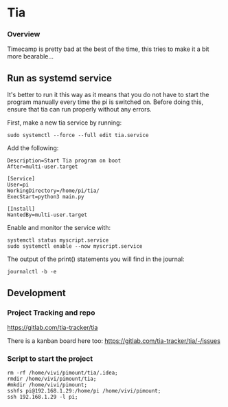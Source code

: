 # Tia 

### Overview

Timecamp is pretty bad at the best of the time, this tries to make it a bit more
bearable...

## Run as systemd service

It's better to run it this way as it means that you do not have to start the
program manually every time the pi is switched on. Before doing this, ensure that
tia can run properly without any errors.

First, make a new tia service by running: 

    sudo systemctl --force --full edit tia.service

Add the following:

    Description=Start Tia program on boot
    After=multi-user.target
    
    [Service]
    User=pi
    WorkingDirectory=/home/pi/tia/
    ExecStart=python3 main.py
    
    [Install]
    WantedBy=multi-user.target

Enable and monitor the service with:    
    
    systemctl status myscript.service
    sudo systemctl enable --now myscript.service

The output of the print() statements you will find in the journal:

    journalctl -b -e

## Development

### Project Tracking and repo

https://gitlab.com/tia-tracker/tia

There is a kanban board here too:
https://gitlab.com/tia-tracker/tia/-/issues

### Script to start the project

    rm -rf /home/vivi/pimount/tia/.idea;
    rmdir /home/vivi/pimount/tia;
    #mkdir /home/vivi/pimount;
    sshfs pi@192.168.1.29:/home/pi /home/vivi/pimount;
    ssh 192.168.1.29 -l pi;

